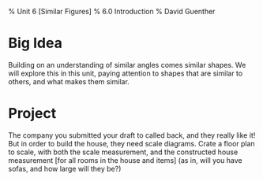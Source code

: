 % Unit 6 [Similar Figures]
% 6.0 Introduction
% David Guenther

# Big Idea

Building on an understanding of similar angles comes similar shapes. We will explore this in this unit, paying attention to shapes that are similar to others, and what makes them similar.

# Project

The company you submitted your draft to called back, and they really like it! But in order to build the house, they need scale diagrams. Crate a floor plan to scale, with both the scale measurement, and the constructed house measurement [for all rooms in the house and items] (as in, will you have sofas, and how large will they be?)
